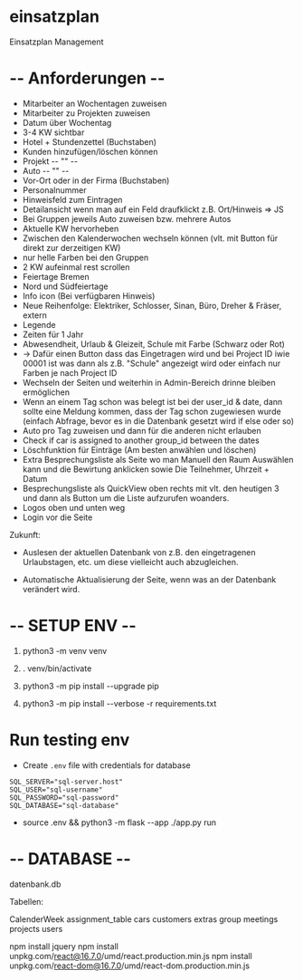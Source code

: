 # einsatzplan

Einsatzplan Management

# -- Anforderungen --

- Mitarbeiter an Wochentagen zuweisen
- Mitarbeiter zu Projekten zuweisen
- Datum über Wochentag
- 3-4 KW sichtbar
- Hotel + Stundenzettel (Buchstaben)
- Kunden hinzufügen/löschen können
- Projekt -- "" --
- Auto -- "" --
- Vor-Ort oder in der Firma (Buchstaben)
- Personalnummer
- Hinweisfeld zum Eintragen
- Detailansicht wenn man auf ein Feld draufklickt z.B. Ort/Hinweis
  => JS
- Bei Gruppen jeweils Auto zuweisen bzw. mehrere Autos
- Aktuelle KW hervorheben
- Zwischen den Kalenderwochen wechseln können (vlt. mit Button für direkt zur derzeitigen KW)
- nur helle Farben bei den Gruppen
- 2 KW aufeinmal rest scrollen
- Feiertage Bremen
- Nord und Südfeiertage
- Info icon (Bei verfügbaren Hinweis)
- Neue Reihenfolge: Elektriker, Schlosser, Sinan, Büro, Dreher & Fräser, extern
- Legende
- Zeiten für 1 Jahr
- Abwesendheit, Urlaub & Gleizeit, Schule mit Farbe (Schwarz oder Rot)
- -> Dafür einen Button dass das Eingetragen wird und bei Project ID iwie 00001 ist was dann als z.B. "Schule" angezeigt wird oder einfach nur Farben je nach Project ID
- Wechseln der Seiten und weiterhin in Admin-Bereich drinne bleiben ermöglichen
- Wenn an einem Tag schon was belegt ist bei der user_id & date, dann sollte eine Meldung kommen, dass der Tag schon zugewiesen wurde (einfach Abfrage, bevor es in die Datenbank gesetzt wird if else oder so)
- Auto pro Tag zuweisen und dann für die anderen nicht erlauben
- Check if car is assigned to another group_id between the dates
- Löschfunktion für Einträge (Am besten anwählen und löschen)
- Extra Besprechungsliste als Seite wo man Manuell den Raum Auswählen kann und die Bewirtung anklicken sowie Die Teilnehmer, Uhrzeit + Datum
- Besprechungsliste als QuickView oben rechts mit vlt. den heutigen 3 und dann als Button um die Liste aufzurufen woanders.
- Logos oben und unten weg
- Login vor die Seite



Zukunft:

- Auslesen der aktuellen Datenbank von z.B. den eingetragenen Urlaubstagen, etc. um diese vielleicht auch abzugleichen.

- Automatische Aktualisierung der Seite, wenn was an der Datenbank verändert wird.


# -- SETUP ENV --

1. python3 -m venv venv

2. . venv/bin/activate

3. python3 -m pip install --upgrade pip

4. python3 -m pip install --verbose -r requirements.txt

# Run testing env
- Create `.env` file with credentials for database
```
SQL_SERVER="sql-server.host"
SQL_USER="sql-username"
SQL_PASSWORD="sql-password"
SQL_DATABASE="sql-database"
```
- source .env && python3 -m flask --app ./app.py run

# -- DATABASE --

datenbank.db

Tabellen:

CalenderWeek
assignment_table
cars
customers
extras
group
meetings
projects
users

npm install jquery
npm install unpkg.com/react@16.7.0/umd/react.production.min.js
npm install unpkg.com/react-dom@16.7.0/umd/react-dom.production.min.js

